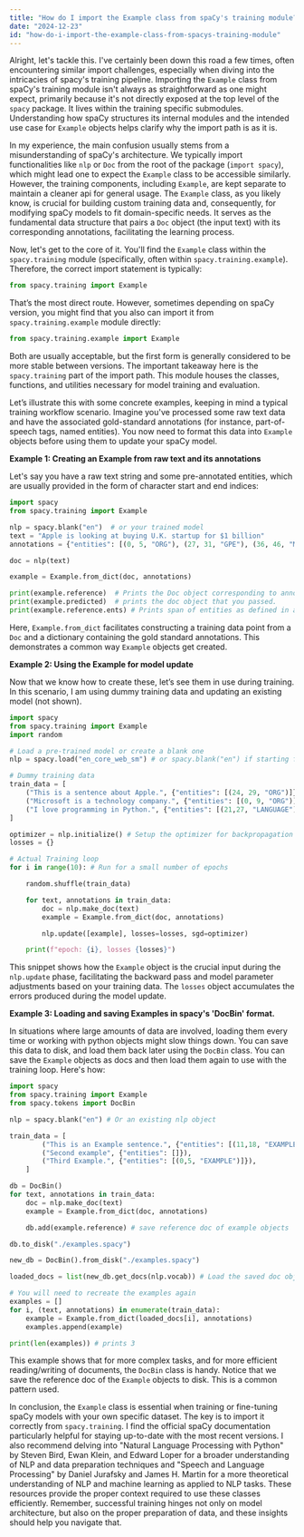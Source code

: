 ```yaml
---
title: "How do I import the Example class from spaCy's training module?"
date: "2024-12-23"
id: "how-do-i-import-the-example-class-from-spacys-training-module"
---
```


Alright, let's tackle this. I've certainly been down this road a few times, often encountering similar import challenges, especially when diving into the intricacies of spacy's training pipeline. Importing the `Example` class from spaCy's training module isn't always as straightforward as one might expect, primarily because it's not directly exposed at the top level of the `spacy` package. It lives within the training specific submodules. Understanding how spaCy structures its internal modules and the intended use case for `Example` objects helps clarify why the import path is as it is.

In my experience, the main confusion usually stems from a misunderstanding of spaCy's architecture. We typically import functionalities like `nlp` or `Doc` from the root of the package (`import spacy`), which might lead one to expect the `Example` class to be accessible similarly. However, the training components, including `Example`, are kept separate to maintain a cleaner api for general usage. The `Example` class, as you likely know, is crucial for building custom training data and, consequently, for modifying spaCy models to fit domain-specific needs. It serves as the fundamental data structure that pairs a `Doc` object (the input text) with its corresponding annotations, facilitating the learning process.

Now, let's get to the core of it. You'll find the `Example` class within the `spacy.training` module (specifically, often within `spacy.training.example`). Therefore, the correct import statement is typically:

```python
from spacy.training import Example
```

That’s the most direct route. However, sometimes depending on spaCy version, you might find that you also can import it from `spacy.training.example` module directly:

```python
from spacy.training.example import Example
```

Both are usually acceptable, but the first form is generally considered to be more stable between versions. The important takeaway here is the `spacy.training` part of the import path. This module houses the classes, functions, and utilities necessary for model training and evaluation.

Let’s illustrate this with some concrete examples, keeping in mind a typical training workflow scenario. Imagine you've processed some raw text data and have the associated gold-standard annotations (for instance, part-of-speech tags, named entities). You now need to format this data into `Example` objects before using them to update your spaCy model.

**Example 1: Creating an Example from raw text and its annotations**

Let's say you have a raw text string and some pre-annotated entities, which are usually provided in the form of character start and end indices:

```python
import spacy
from spacy.training import Example

nlp = spacy.blank("en")  # or your trained model
text = "Apple is looking at buying U.K. startup for $1 billion"
annotations = {"entities": [(0, 5, "ORG"), (27, 31, "GPE"), (36, 46, "MONEY")]}

doc = nlp(text)

example = Example.from_dict(doc, annotations)

print(example.reference)  # Prints the Doc object corresponding to annotations
print(example.predicted)  # prints the doc object that you passed.
print(example.reference.ents) # Prints span of entities as defined in annotation

```
Here, `Example.from_dict` facilitates constructing a training data point from a `Doc` and a dictionary containing the gold standard annotations. This demonstrates a common way `Example` objects get created.

**Example 2: Using the Example for model update**

Now that we know how to create these, let’s see them in use during training. In this scenario, I am using dummy training data and updating an existing model (not shown).

```python
import spacy
from spacy.training import Example
import random

# Load a pre-trained model or create a blank one
nlp = spacy.load("en_core_web_sm") # or spacy.blank("en") if starting from scratch

# Dummy training data
train_data = [
    ("This is a sentence about Apple.", {"entities": [(24, 29, "ORG")]}),
    ("Microsoft is a technology company.", {"entities": [(0, 9, "ORG")]}),
    ("I love programming in Python.", {"entities": [(21,27, "LANGUAGE")]}),
]

optimizer = nlp.initialize() # Setup the optimizer for backpropagation
losses = {}

# Actual Training loop
for i in range(10): # Run for a small number of epochs

    random.shuffle(train_data)

    for text, annotations in train_data:
        doc = nlp.make_doc(text)
        example = Example.from_dict(doc, annotations)

        nlp.update([example], losses=losses, sgd=optimizer)

    print(f"epoch: {i}, losses {losses}")

```
This snippet shows how the `Example` object is the crucial input during the `nlp.update` phase, facilitating the backward pass and model parameter adjustments based on your training data. The `losses` object accumulates the errors produced during the model update.

**Example 3: Loading and saving Examples in spacy's 'DocBin' format.**

In situations where large amounts of data are involved, loading them every time or working with python objects might slow things down. You can save this data to disk, and load them back later using the `DocBin` class. You can save the `Example` objects as docs and then load them again to use with the training loop. Here's how:

```python
import spacy
from spacy.training import Example
from spacy.tokens import DocBin

nlp = spacy.blank("en") # Or an existing nlp object

train_data = [
        ("This is an Example sentence.", {"entities": [(11,18, "EXAMPLE")]}),
        ("Second example", {"entities": []}),
        ("Third Example.", {"entities": [(0,5, "EXAMPLE")]}),
    ]

db = DocBin()
for text, annotations in train_data:
    doc = nlp.make_doc(text)
    example = Example.from_dict(doc, annotations)

    db.add(example.reference) # save reference doc of example objects

db.to_disk("./examples.spacy")

new_db = DocBin().from_disk("./examples.spacy")

loaded_docs = list(new_db.get_docs(nlp.vocab)) # Load the saved doc objects

# You will need to recreate the examples again
examples = []
for i, (text, annotations) in enumerate(train_data):
    example = Example.from_dict(loaded_docs[i], annotations)
    examples.append(example)

print(len(examples)) # prints 3
```
This example shows that for more complex tasks, and for more efficient reading/writing of documents, the `DocBin` class is handy. Notice that we save the reference doc of the `Example` objects to disk. This is a common pattern used.

In conclusion, the `Example` class is essential when training or fine-tuning spaCy models with your own specific dataset. The key is to import it correctly from `spacy.training`. I find the official spaCy documentation particularly helpful for staying up-to-date with the most recent versions. I also recommend delving into "Natural Language Processing with Python" by Steven Bird, Ewan Klein, and Edward Loper for a broader understanding of NLP and data preparation techniques and "Speech and Language Processing" by Daniel Jurafsky and James H. Martin for a more theoretical understanding of NLP and machine learning as applied to NLP tasks. These resources provide the proper context required to use these classes efficiently.
Remember, successful training hinges not only on model architecture, but also on the proper preparation of data, and these insights should help you navigate that.
